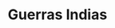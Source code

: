 ﻿---
title: "Guerras Indias"
permalink: periodes_903.html
layout: periode
dataInici: 1775
dataFi: 1924
sidebar: periodes
pares:
  - 942:
    title: "Indios de las llanuras"
    dataInici: "(1750)"
    dataFi: "(1890)"

fills:
  - 933:
    title: "Batalla de Rosebud"
    dataInici: "(1876-06-17)"

  - 1018:
    title: "Batalla de Little Big Horn"
    dataInici: "(1876-06-25)"
    dataFi: "(1876-06-26)"

jocsPrincipals:
jocsEscenaris:
  - title: "Geronimo"
    bggId: 231
    dataInici: 
    dataFi: 

jocsEpoca:
jocsEpocaEscenaris:
---
